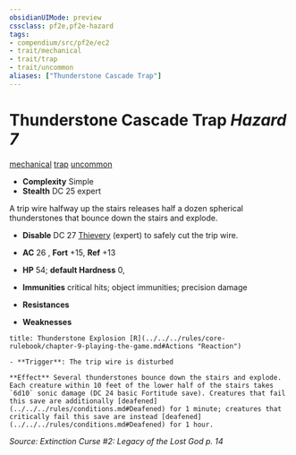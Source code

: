 ```yaml
---
obsidianUIMode: preview
cssclass: pf2e,pf2e-hazard
tags:
- compendium/src/pf2e/ec2
- trait/mechanical
- trait/trap
- trait/uncommon
aliases: ["Thunderstone Cascade Trap"]
---
```

# Thunderstone Cascade Trap *Hazard 7*  
[mechanical](../../../Rules/traits/mechanical.md)  [trap](../../../Rules/traits/trap.md)  [uncommon](../../../Rules/traits/uncommon.md)  

- **Complexity** Simple
- **Stealth** DC 25 expert  

A trip wire halfway up the stairs releases half a dozen spherical thunderstones that bounce down the stairs and explode.

- **Disable** DC 27 [Thievery](../../skills.md#Thievery) (expert) to safely cut the trip wire.  

- **AC** 26 , **Fort** +15, **Ref** +13
- **HP** 54; **default Hardness** 0, 
- **Immunities** critical hits; object immunities; precision damage
- **Resistances** 
- **Weaknesses** 
     
```ad-embed-ability
title: Thunderstone Explosion [R](../../../rules/core-rulebook/chapter-9-playing-the-game.md#Actions "Reaction")

- **Trigger**: The trip wire is disturbed

**Effect** Several thunderstones bounce down the stairs and explode. Each creature within 10 feet of the lower half of the stairs takes `6d10` sonic damage (DC 24 basic Fortitude save). Creatures that fail this save are additionally [deafened](../../../rules/conditions.md#Deafened) for 1 minute; creatures that critically fail this save are instead [deafened](../../../rules/conditions.md#Deafened) for 1 hour.
```

*Source: Extinction Curse #2: Legacy of the Lost God p. 14*
